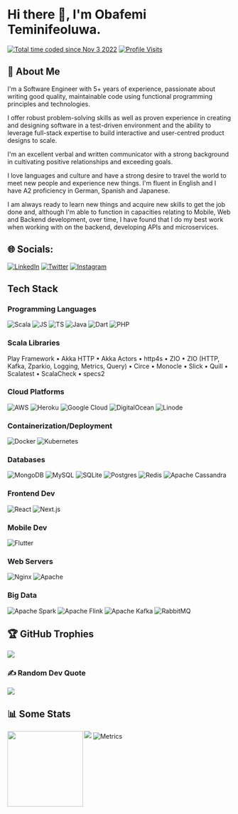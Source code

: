 # Hi there 👋, I'm Obafemi Teminifeoluwa.

<a href="https://wakatime.com/@d6e0b2a7-8833-4f8a-b4e6-9fd15c4135a4"><img src="https://wakatime.com/badge/user/d6e0b2a7-8833-4f8a-b4e6-9fd15c4135a4.svg" alt="Total time coded since Nov 3 2022" /></a>
[![Profile Visits](https://visitcount.itsvg.in/api?id=AndySakov&icon=5&color=1)](https://visitcount.itsvg.in)

## :brain: About Me

I'm a Software Engineer with 5+ years of experience, passionate about writing good quality, maintainable code using functional programming principles and technologies.

I offer robust problem-solving skills as well as proven experience in creating and designing software in a test-driven environment and the ability to leverage full-stack expertise to build interactive and user-centred product designs to scale. 

I'm an excellent verbal and written communicator with a strong background in cultivating positive relationships and exceeding goals. 

I love languages and culture and have a strong desire to travel the world to meet new people and experience new things. I'm fluent in English and I have A2 proficiency in German, Spanish and Japanese.

I am always ready to learn new things and acquire new skills to get the job done and, although I'm able to function in capacities relating to Mobile, Web and Backend development, over time, I have found that I do my best work when working with on the backend, developing APIs and microservices.

## 🌐 Socials:
[![LinkedIn](https://img.shields.io/badge/LinkedIn-%230077B5.svg?logo=linkedin&logoColor=white)](https://linkedin.com/in/obafemiteminife) [![Twitter](https://img.shields.io/badge/Twitter-%231DA1F2.svg?logo=Twitter&logoColor=white)](https://twitter.com/obafemiteminife) [![Instagram](https://img.shields.io/badge/Instagram-%231DA1F2.svg?logo=Instagram&logoColor=white)](https://instagram.com/andysakov) 

## Tech Stack

### Programming Languages
![Scala](https://img.shields.io/badge/scala-%23DD0031.svg?style=for-the-badge&logo=scala&logoColor=white) ![JS](https://img.shields.io/badge/javascript-%23FF9900.svg?style=for-the-badge&logo=javascript&logoColor=white) ![TS](https://img.shields.io/badge/typescript-%2300599C.svg?style=for-the-badge&logo=typescript&logoColor=white) ![Java](https://img.shields.io/badge/java-%2300599C.svg?style=for-the-badge&logo=oracle&logoColor=red) ![Dart](https://img.shields.io/badge/dart-%2300599C.svg?style=for-the-badge&logo=dart&logoColor=black) ![PHP](https://img.shields.io/badge/php-A13BC6?style=for-the-badge&logo=php&logoColor=D0C3D5) 

### Scala Libraries

Play Framework • Akka HTTP • Akka Actors • http4s • ZIO • ZIO (HTTP, Kafka, Zparkio, Logging, Metrics, Query) • Circe • Monocle • Slick • Quill • Scalatest • ScalaCheck • specs2

### Cloud Platforms

![AWS](https://img.shields.io/badge/AWS-%23FF9900.svg?style=for-the-badge&logo=php&logoColor=white) ![Heroku](https://img.shields.io/badge/heroku-%23430098.svg?style=for-the-badge&logo=heroku&logoColor=white) ![Google Cloud](https://img.shields.io/badge/Google%20Cloud-%234285F4.svg?style=for-the-badge&logo=google-cloud&logoColor=white) ![DigitalOcean](https://img.shields.io/badge/DigitalOcean-%234285F4.svg?style=for-the-badge&logo=digitalocean&logoColor=white) ![Linode](https://img.shields.io/badge/Linode-%2302A73F.svg?style=for-the-badge&logo=linode&logoColor=white) 

### Containerization/Deployment

![Docker](https://img.shields.io/badge/docker-%230db7ed.svg?style=for-the-badge&logo=docker&logoColor=white) ![Kubernetes](https://img.shields.io/badge/kubernetes-%23326ce5.svg?style=for-the-badge&logo=kubernetes&logoColor=white)

### Databases

![MongoDB](https://img.shields.io/badge/MongoDB-%234ea94b.svg?style=for-the-badge&logo=mongodb&logoColor=white) ![MySQL](https://img.shields.io/badge/mysql-%2300f.svg?style=for-the-badge&logo=mysql&logoColor=white) ![SQLite](https://img.shields.io/badge/sqlite-%2307405e.svg?style=for-the-badge&logo=sqlite&logoColor=white) ![Postgres](https://img.shields.io/badge/postgres-%23316192.svg?style=for-the-badge&logo=postgresql&logoColor=white) ![Redis](https://img.shields.io/badge/redis-%23DD0031.svg?style=for-the-badge&logo=redis&logoColor=white) ![Apache Cassandra](https://img.shields.io/badge/Apache%20Cassandra-%234DE1FF.svg?style=for-the-badge&logo=apachecassandra&logoColor=white)

### Frontend Dev
![React](https://img.shields.io/badge/react-%2320232a.svg?style=for-the-badge&logo=react&logoColor=%2361DAFB) ![Next.js](https://img.shields.io/badge/nextjs-%23FEFFFF.svg?style=for-the-badge&logo=nextdotjs&logoColor=black) 

### Mobile Dev
![Flutter](https://img.shields.io/badge/flutter-%23326ce5.svg?style=for-the-badge&logo=flutter&logoColor=white)

### Web Servers

![Nginx](https://img.shields.io/badge/nginx-%23009639.svg?style=for-the-badge&logo=nginx&logoColor=white) ![Apache](https://img.shields.io/badge/apache-%23E5E5E6.svg?style=for-the-badge&logo=apache&logoColor=red) 

### Big Data

![Apache Spark](https://img.shields.io/badge/Apache%20Spark-%23FF6C37.svg?style=for-the-badge&logo=apachespark&logoColor=white) ![Apache Flink](https://img.shields.io/badge/Apache%20Flink-%23E5E5E6.svg?style=for-the-badge&logo=apacheflink&logoColor=E63B74) ![Apache Kafka](https://img.shields.io/badge/Apache%20Kafka-%2392E8F9.svg?style=for-the-badge&logo=apachekafka&logoColor=black) ![RabbitMQ](https://img.shields.io/badge/rabbitmq-%23E5E5E6.svg?style=for-the-badge&logo=rabbitmq&logoColor=F57512)

## 🏆 GitHub Trophies
![](https://github-profile-trophy.vercel.app/?username=AndySakov&theme=onedark&no-frame=false&no-bg=false&margin-w=4&margin-h=4)

### ✍️ Random Dev Quote
![](https://quotes-github-readme.vercel.app/api?type=horizontal&theme=dark)

## 📊 Some Stats

<div>
  <img height="170" align="left" src="https://github-readme-stats.vercel.app/api?username=AndySakov&count_private=true&include_all_commits=true&show_icons=true" />
  <img src="https://github-readme-stats.vercel.app/api/top-langs/?username=AndySakov&layout=compact&count_private=true&" />
  <img align="center" src="/github-metrics.svg" alt="Metrics">
</div>
